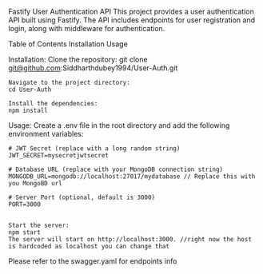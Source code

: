 Fastify User Authentication API
This project provides a user authentication API built using Fastify. The API includes endpoints for user registration and login, along with middleware for authentication.

Table of Contents
    Installation
    Usage
    

Installation:
    Clone the repository:
    git clone git@github.com:Siddharthdubey1994/User-Auth.git


    Navigate to the project directory:
    cd User-Auth

    Install the dependencies:
    npm install

Usage:
    Create a .env file in the root directory and add the following environment variables:

    # JWT Secret (replace with a long random string)
    JWT_SECRET=mysecretjwtsecret 

    # Database URL (replace with your MongoDB connection string) 
    MONGODB_URL=mongodb://localhost:27017/mydatabase // Replace this with you MongoBD url

    # Server Port (optional, default is 3000)
    PORT=3000 


    Start the server:
    npm start
    The server will start on http://localhost:3000. //right now the host is hardcoded as localhost you can change that


Please refer to the swagger.yaml for endpoints info 
